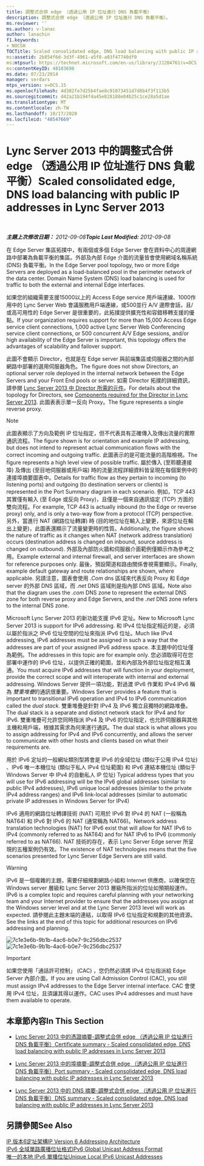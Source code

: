 ```yaml
---
title: 調整式合併 edge （透過公用 IP 位址進行 DNS 負載平衡）
description: 調整式合併 edge （透過公用 IP 位址進行 DNS 負載平衡）。
ms.reviewer: ''
ms.author: v-lanac
author: lanachin
f1.keywords:
- NOCSH
TOCTitle: Scaled consolidated edge, DNS load balancing with public IP addresses
ms:assetid: 2b854f6d-3d3f-4961-a5f8-a03f47740df0
ms:mtpsurl: https://technet.microsoft.com/en-us/library/JJ204761(v=OCS.15)
ms:contentKeyID: 48183698
ms.date: 07/23/2014
manager: serdars
mtps_version: v=OCS.15
ms.openlocfilehash: 4d382fe7d25b4fae8c91073451d7d8b4f3f113b5
ms.sourcegitcommit: d42a21b194f4a45e828188e04b25c1ce28a5d1ae
ms.translationtype: MT
ms.contentlocale: zh-TW
ms.lasthandoff: 10/17/2020
ms.locfileid: "48547669"
---
```

# <a name="scaled-consolidated-edge-dns-load-balancing-with-public-ip-addresses-in-lync-server-2013"></a><span data-ttu-id="adc7c-103">Lync Server 2013 中的調整式合併 edge （透過公用 IP 位址進行 DNS 負載平衡）</span><span class="sxs-lookup"><span data-stu-id="adc7c-103">Scaled consolidated edge, DNS load balancing with public IP addresses in Lync Server 2013</span></span>

<div data-xmlns="http://www.w3.org/1999/xhtml">

<div class="topic" data-xmlns="http://www.w3.org/1999/xhtml" data-msxsl="urn:schemas-microsoft-com:xslt" data-cs="https://msdn.microsoft.com/">

<div data-asp="https://msdn2.microsoft.com/asp">



</div>

<div id="mainSection">

<div id="mainBody">

<span> </span>

<span data-ttu-id="adc7c-104">_**主題上次修改日期：** 2012-09-08_</span><span class="sxs-lookup"><span data-stu-id="adc7c-104">_**Topic Last Modified:** 2012-09-08_</span></span>

<span data-ttu-id="adc7c-p101">在 Edge Server 集區拓撲中，有兩個或多個 Edge Server 會在資料中心的周邊網路中部署為負載平衡的集區。外部及內部 Edge 介面的流量皆會使用網域名稱系統 (DNS) 負載平衡。</span><span class="sxs-lookup"><span data-stu-id="adc7c-p101">In the Edge Server pool topology, two or more Edge Servers are deployed as a load-balanced pool in the perimeter network of the data center. Domain Name System (DNS) load balancing is used for traffic to both the external and internal Edge interfaces.</span></span>

<span data-ttu-id="adc7c-107">如果您的組織需要支援15000以上的 Access Edge service 用戶端連線、1000作用中的 Lync Server Web 會議服務用戶端連線，或500並行 A/V 邊際會話，且/或高可用性的 Edge Server 是很重要的，此拓撲提供擴充性和容錯移轉支援的優點。</span><span class="sxs-lookup"><span data-stu-id="adc7c-107">If your organization requires support for more than 15,000 Access Edge service client connections, 1,000 active Lync Server Web Conferencing service client connections, or 500 concurrent A/V Edge sessions, and/or high availability of the Edge Server is important, this topology offers the advantages of scalability and failover support.</span></span>

<span data-ttu-id="adc7c-108">此圖不會顯示 Director，也就是在 Edge server 與前端集區或伺服器之間的內部網路中部署的選用伺服器角色。</span><span class="sxs-lookup"><span data-stu-id="adc7c-108">The figure does not show Directors, an optional server role deployed in the internal network between the Edge Servers and your Front End pools or server.</span></span> <span data-ttu-id="adc7c-109">如需 Director 拓撲的詳細資訊，請參閱 [Lync Server 2013 中 Director 所需的元件](lync-server-2013-components-required-for-the-director.md)。</span><span class="sxs-lookup"><span data-stu-id="adc7c-109">For details about the topology for Directors, see [Components required for the Director in Lync Server 2013](lync-server-2013-components-required-for-the-director.md).</span></span> <span data-ttu-id="adc7c-110">此圖表表示單一反向 Proxy。</span><span class="sxs-lookup"><span data-stu-id="adc7c-110">The figure represents a single reverse proxy.</span></span>

<div>


> [!NOTE]
> <span data-ttu-id="adc7c-111">此圖表顯示了方向及範例 IP 位址指定，但不代表具有正確傳入及傳出流量的實際通訊流程。</span><span class="sxs-lookup"><span data-stu-id="adc7c-111">The figure shown is for orientation and example IP addressing, but does not intend to represent actual communication flows with the correct incoming and outgoing traffic.</span></span> <span data-ttu-id="adc7c-112">此圖表示的是可能流量的高階檢視。</span><span class="sxs-lookup"><span data-stu-id="adc7c-112">The figure represents a high level view of possible traffic.</span></span> <span data-ttu-id="adc7c-113">屬於傳入 (至聆聽連接埠) 及傳出 (至目地伺服器或用戶端) 時的流量流程詳細資料皆呈現在每個案例中的連接埠摘要圖表中。</span><span class="sxs-lookup"><span data-stu-id="adc7c-113">Details for traffic flow as they pertain to incoming (to listening ports) and outgoing (to destination servers or clients) is represented in the Port Summary diagram in each scenario.</span></span> <span data-ttu-id="adc7c-114">例如，TCP 443 其實僅有輸入 (至 Edge 或反向 Proxy)，且僅是一個來自通訊協定 (TCP) 方面的雙向流程。</span><span class="sxs-lookup"><span data-stu-id="adc7c-114">For example, TCP 443 is actually inbound (to the Edge or reverse proxy) only, and is only a two-way flow from a protocol (TCP) perspective.</span></span> <span data-ttu-id="adc7c-115">另外，當進行 NAT (網路位址轉譯) 時 (目的地位址在輸入上變更，來源位址在輸出上變更)，此圖表還顯示了流量變更時的性質。</span><span class="sxs-lookup"><span data-stu-id="adc7c-115">Additionally, the figure shows the nature of traffic as it changes when NAT (network address translation) occurs (destination address is changed on inbound, source address is changed on outbound).</span></span> <span data-ttu-id="adc7c-116">外部及內部防火牆和伺服器介面範例僅顯示作為參考之用。</span><span class="sxs-lookup"><span data-stu-id="adc7c-116">Example external and internal firewall, and server interfaces are shown for reference purposes only.</span></span> <span data-ttu-id="adc7c-117">最後，預設閘道和路由關係會視需要顯示。</span><span class="sxs-lookup"><span data-stu-id="adc7c-117">Finally, example default gateway and route relationships are shown, where applicable.</span></span> <span data-ttu-id="adc7c-118">另請注意，圖表會使用 <EM>.Com</EM> dns 區域來代表反向 Proxy 和 Edge server 的外部 DNS 區域，而 <EM>.net</EM> DNS 區域則是指內部 DNS 區域。</span><span class="sxs-lookup"><span data-stu-id="adc7c-118">Note also that the diagram uses the <EM>.com</EM> DNS zone to represent the external DNS zone for both reverse proxy and Edge Servers, and the <EM>.net</EM> DNS zone refers to the internal DNS zone.</span></span>



</div>

<span data-ttu-id="adc7c-119">Microsoft Lync Server 2013 的新功能支援 IPv6 定址。</span><span class="sxs-lookup"><span data-stu-id="adc7c-119">New to Microsoft Lync Server 2013 is support for IPv6 addressing.</span></span> <span data-ttu-id="adc7c-120">和 IPv4 位址指定相近的是，必須以屬於指派之 IPv6 位址空間的位址來指派 IPv6 位址。</span><span class="sxs-lookup"><span data-stu-id="adc7c-120">Much like IPv4 addressing, IPv6 addresses must be assigned in such a way that the addresses are part of your assigned IPv6 address space.</span></span> <span data-ttu-id="adc7c-121">本主題中的位址僅為範例。</span><span class="sxs-lookup"><span data-stu-id="adc7c-121">The addresses in this topic are for example only.</span></span> <span data-ttu-id="adc7c-122">您必須取得可在您部署中運作的 IPv6 位址，以提供正確的範圍，並和內部及外部位址指定相互溝通。</span><span class="sxs-lookup"><span data-stu-id="adc7c-122">You must acquire IPv6 addresses that will function in your deployment, provide the correct scope and will interoperate with internal and external addressing.</span></span> <span data-ttu-id="adc7c-123">Windows Server 提供一項功能，對過渡 IPv6 作業和 IPv4 IPv6 稱為 *雙重堆疊*的通訊很重要。</span><span class="sxs-lookup"><span data-stu-id="adc7c-123">Windows Server provides a feature that is important to transitional IPv6 operation and IPv4 to IPv6 communication called the *dual stack*.</span></span> <span data-ttu-id="adc7c-124">雙重堆疊是針對 IPv4 及 IPv6 獨立且獨特的網路堆疊。</span><span class="sxs-lookup"><span data-stu-id="adc7c-124">The dual stack is a separate and distinct network stack for IPv4 and for IPv6.</span></span> <span data-ttu-id="adc7c-125">雙重堆疊可允許您同時指派 IPv4 及 IPv6 的位址指定，也允許伺服器與其他主機和用戶端，根據其需求為何來進行通訊。</span><span class="sxs-lookup"><span data-stu-id="adc7c-125">The dual stack is what allows you to assign addressing for IPv4 and IPv6 concurrently, and allows the server to communicate with other hosts and clients based on what their requirements are.</span></span>

<span data-ttu-id="adc7c-126">用於 IPv6 定址的一般網址類別型將會是 IPv6 的全域位址 (類似于公用 IPv4 位址) 、IPv6 唯一本機位址 (類似于私人 IPv4 位址範圍) 和 IPv6 連結本機位址 (類似于 Windows Server 中 IPv4 的自動私人 IP 位址) </span><span class="sxs-lookup"><span data-stu-id="adc7c-126">Typical address types that you will use for IPv6 addressing will be the IPv6 global addresses (similar to public IPv4 addresses), IPv6 unique local addresses (similar to the private IPv4 address ranges) and IPv6 link-local addresses (similar to automatic private IP addresses in Windows Server for IPv4)</span></span>

<span data-ttu-id="adc7c-127">IPv6 適用的網路位址轉譯技術 (NAT) 可用於 IPv6 對 IPv4 的 NAT (一般稱為 NAT64) 和 IPv6 對 IPv6 的 NAT (通常稱為 NAT66)。</span><span class="sxs-lookup"><span data-stu-id="adc7c-127">Network address translation technologies (NAT) for IPv6 exist that will allow for NAT IPv6 to IPv4 (commonly referred to as NAT64) and for NAT IPv6 to IPv6 (commonly referred to as NAT66).</span></span> <span data-ttu-id="adc7c-128">NAT 技術的存在，表示 Lync Server Edge server 所呈現的五種案例仍有效。</span><span class="sxs-lookup"><span data-stu-id="adc7c-128">The existence of NAT technologies means that the five scenarios presented for Lync Server Edge Servers are still valid.</span></span>

<div>


> [!WARNING]
> <span data-ttu-id="adc7c-129">IPv6 是一個複雜的主題，需要仔細規劃網路小組和 Internet 供應商，以確保您在 Windows server 層級和 Lync Server 2013 層級所指派的位址如預期般運作。</span><span class="sxs-lookup"><span data-stu-id="adc7c-129">IPv6 is a complex topic and requires careful planning with your networking team and your Internet provider to ensure that the addresses you assign at the Windows server level and at the Lync Server 2013 level will work as expected.</span></span> <span data-ttu-id="adc7c-130">請參閱此主題末端的連結，以取得 IPv6 位址指定和規劃的其他資源。</span><span class="sxs-lookup"><span data-stu-id="adc7c-130">See the links at the end of this topic for additional resources on IPv6 addressing and planning.</span></span>



</div>

<span data-ttu-id="adc7c-131">![7c1e3e6b-9b1b-4ac6-b0e7-9c256dbc2537](images/JJ204761.7c1e3e6b-9b1b-4ac6-b0e7-9c256dbc2537(OCS.15).jpg "7c1e3e6b-9b1b-4ac6-b0e7-9c256dbc2537")</span><span class="sxs-lookup"><span data-stu-id="adc7c-131">![7c1e3e6b-9b1b-4ac6-b0e7-9c256dbc2537](images/JJ204761.7c1e3e6b-9b1b-4ac6-b0e7-9c256dbc2537(OCS.15).jpg "7c1e3e6b-9b1b-4ac6-b0e7-9c256dbc2537")</span></span>

<div>


> [!IMPORTANT]
> <span data-ttu-id="adc7c-132">如果您使用「通話許可控制」 (CAC) ，您仍然必須將 IPv4 位址指派給 Edge Server 內部介面。</span><span class="sxs-lookup"><span data-stu-id="adc7c-132">If you are using Call Admission Control (CAC), you still must assign IPv4 addresses to the Edge Server internal interface.</span></span> <span data-ttu-id="adc7c-133">CAC 會使用 IPv4 位址，且須讓其得以運作。</span><span class="sxs-lookup"><span data-stu-id="adc7c-133">CAC uses IPv4 addresses and must have them available to operate.</span></span>



</div>

<div>

## <a name="in-this-section"></a><span data-ttu-id="adc7c-134">本章節內容</span><span class="sxs-lookup"><span data-stu-id="adc7c-134">In This Section</span></span>

  - [<span data-ttu-id="adc7c-135">Lync Server 2013 中的憑證摘要-調整式合併 edge （透過公用 IP 位址進行 DNS 負載平衡）</span><span class="sxs-lookup"><span data-stu-id="adc7c-135">Certificate summary - Scaled consolidated edge, DNS load balancing with public IP addresses in Lync Server 2013</span></span>](lync-server-2013-certificate-summary-scaled-consolidated-edge-dns-load-balancing-with-public-ip-addresses.md)

  - [<span data-ttu-id="adc7c-136">Lync Server 2013 中的埠摘要-調整式合併 edge （透過公用 IP 位址進行 DNS 負載平衡）</span><span class="sxs-lookup"><span data-stu-id="adc7c-136">Port summary - Scaled consolidated edge, DNS load balancing with public IP addresses in Lync Server 2013</span></span>](lync-server-2013-port-summary-scaled-consolidated-edge-dns-load-balancing-with-public-ip-addresses.md)

  - [<span data-ttu-id="adc7c-137">Lync Server 2013 中的 DNS 摘要-調整式合併 edge （透過公用 IP 位址進行 DNS 負載平衡）</span><span class="sxs-lookup"><span data-stu-id="adc7c-137">DNS summary - Scaled consolidated edge, DNS load balancing with public IP addresses in Lync Server 2013</span></span>](lync-server-2013-dns-summary-scaled-consolidated-edge-dns-load-balancing-with-public-ip-addresses.md)

</div>

<div>

## <a name="see-also"></a><span data-ttu-id="adc7c-138">另請參閱</span><span class="sxs-lookup"><span data-stu-id="adc7c-138">See Also</span></span>


[<span data-ttu-id="adc7c-139">IP 版本6定址架構</span><span class="sxs-lookup"><span data-stu-id="adc7c-139">IP Version 6 Addressing Architecture</span></span>](https://tools.ietf.org/html/rfc4291)  
[<span data-ttu-id="adc7c-140">IPv6 全域單路廣播位址格式</span><span class="sxs-lookup"><span data-stu-id="adc7c-140">IPv6 Global Unicast Address Format</span></span>](https://tools.ietf.org/html/rfc3587)  
[<span data-ttu-id="adc7c-141">唯一的本地 IPv6 單播位址</span><span class="sxs-lookup"><span data-stu-id="adc7c-141">Unique Local IPv6 Unicast Addresses</span></span>](https://tools.ietf.org/html/rfc4193)  
  

</div>

</div>

<span> </span>

</div>

</div>

</div>


